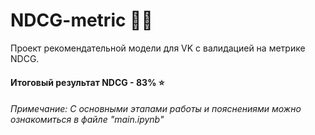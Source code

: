 # NDCG-metric 👨‍💻

Проект рекомендательной модели для VK с валидацией на метрике NDCG. 

#### Итоговый результат NDCG - 83% ⭐

###### Примечание: С основными этапами работы и пояснениями можно ознакомиться в файле "main.ipynb"
